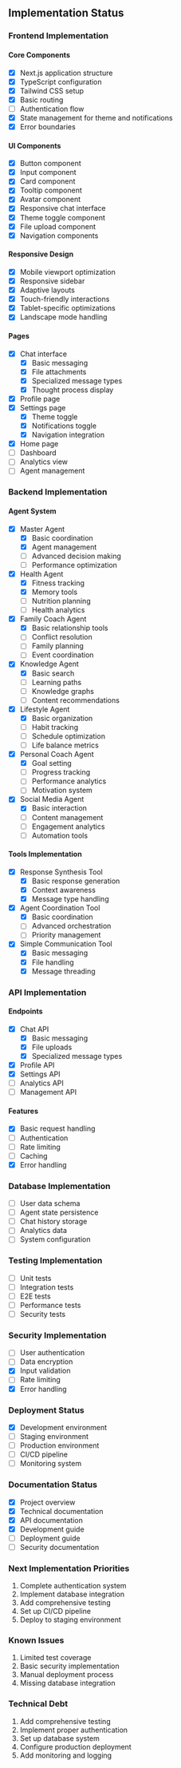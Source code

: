## Implementation Status

### Frontend Implementation

#### Core Components
- [x] Next.js application structure
- [x] TypeScript configuration
- [x] Tailwind CSS setup
- [x] Basic routing
- [ ] Authentication flow
- [x] State management for theme and notifications
- [x] Error boundaries

#### UI Components
- [x] Button component
- [x] Input component
- [x] Card component
- [x] Tooltip component
- [x] Avatar component
- [x] Responsive chat interface
- [x] Theme toggle component
- [x] File upload component
- [x] Navigation components

#### Responsive Design
- [x] Mobile viewport optimization
- [x] Responsive sidebar
- [x] Adaptive layouts
- [x] Touch-friendly interactions
- [x] Tablet-specific optimizations
- [x] Landscape mode handling

#### Pages
- [x] Chat interface
  - [x] Basic messaging
  - [x] File attachments
  - [x] Specialized message types
  - [x] Thought process display
- [x] Profile page
- [x] Settings page
  - [x] Theme toggle
  - [x] Notifications toggle
  - [x] Navigation integration
- [x] Home page
- [ ] Dashboard
- [ ] Analytics view
- [ ] Agent management

### Backend Implementation

#### Agent System
- [x] Master Agent
  - [x] Basic coordination
  - [x] Agent management
  - [ ] Advanced decision making
  - [ ] Performance optimization

- [x] Health Agent
  - [x] Fitness tracking
  - [x] Memory tools
  - [ ] Nutrition planning
  - [ ] Health analytics

- [x] Family Coach Agent
  - [x] Basic relationship tools
  - [ ] Conflict resolution
  - [ ] Family planning
  - [ ] Event coordination

- [x] Knowledge Agent
  - [x] Basic search
  - [ ] Learning paths
  - [ ] Knowledge graphs
  - [ ] Content recommendations

- [x] Lifestyle Agent
  - [x] Basic organization
  - [ ] Habit tracking
  - [ ] Schedule optimization
  - [ ] Life balance metrics

- [x] Personal Coach Agent
  - [x] Goal setting
  - [ ] Progress tracking
  - [ ] Performance analytics
  - [ ] Motivation system

- [x] Social Media Agent
  - [x] Basic interaction
  - [ ] Content management
  - [ ] Engagement analytics
  - [ ] Automation tools

#### Tools Implementation
- [x] Response Synthesis Tool
  - [x] Basic response generation
  - [x] Context awareness
  - [x] Message type handling

- [x] Agent Coordination Tool
  - [x] Basic coordination
  - [ ] Advanced orchestration
  - [ ] Priority management

- [x] Simple Communication Tool
  - [x] Basic messaging
  - [x] File handling
  - [x] Message threading

### API Implementation

#### Endpoints
- [x] Chat API
  - [x] Basic messaging
  - [x] File uploads
  - [x] Specialized message types
- [x] Profile API
- [x] Settings API
- [ ] Analytics API
- [ ] Management API

#### Features
- [x] Basic request handling
- [ ] Authentication
- [ ] Rate limiting
- [ ] Caching
- [x] Error handling

### Database Implementation
- [ ] User data schema
- [ ] Agent state persistence
- [ ] Chat history storage
- [ ] Analytics data
- [ ] System configuration

### Testing Implementation
- [ ] Unit tests
- [ ] Integration tests
- [ ] E2E tests
- [ ] Performance tests
- [ ] Security tests

### Security Implementation
- [ ] User authentication
- [ ] Data encryption
- [x] Input validation
- [ ] Rate limiting
- [x] Error handling

### Deployment Status
- [x] Development environment
- [ ] Staging environment
- [ ] Production environment
- [ ] CI/CD pipeline
- [ ] Monitoring system

### Documentation Status
- [x] Project overview
- [x] Technical documentation
- [x] API documentation
- [x] Development guide
- [ ] Deployment guide
- [ ] Security documentation

### Next Implementation Priorities
1. Complete authentication system
2. Implement database integration
3. Add comprehensive testing
4. Set up CI/CD pipeline
5. Deploy to staging environment

### Known Issues
1. Limited test coverage
2. Basic security implementation
3. Manual deployment process
4. Missing database integration

### Technical Debt
1. Add comprehensive testing
2. Implement proper authentication
3. Set up database system
4. Configure production deployment
5. Add monitoring and logging
